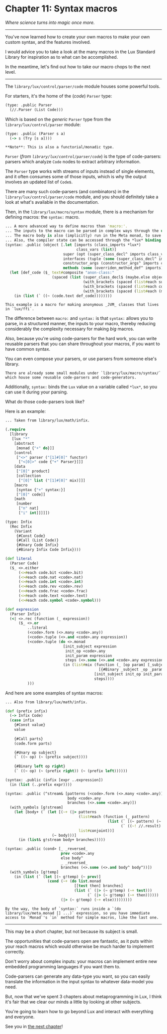 # Chapter 11: Syntax macros

_Where science turns into magic once more._

---

You've now learned how to create your own macros to make your own custom syntax, and the features involved.

I would advice you to take a look at the many macros in the Lux Standard Library for inspiration as to what can be accomplished.

In the meantime, let's find out how to take our macro chops to the next level.

---

The `library/lux/control/parser/code` module houses some powerful tools.

For starters, it's the home of the (_code_) `Parser` type:

```clojure
(type: .public Parser
  (//.Parser (List Code)))
```

Which is based on the _generic_ `Parser` type from the `library/lux/control/parser` module:

```clojure
(type: .public (Parser s a)
  (-> s (Try [s a])))
```

	**Note**: This is also a functorial/monadic type.

`Parser` (_from `library/lux/control/parser/code`_) is the type of code-parsers: parsers which analyze `Code` nodes to extract arbitrary information.

The `Parser` type works with streams of inputs instead of single elements, and it often consumes some of those inputs, which is why the output involves an updated list of `Code`s.

There are many such code-parsers (and combinators) in the `library/lux/control/parser/code` module, and you should definitely take a look at what's available in the documentation.

Then, in the `library/lux/macro/syntax` module, there is a mechanism for defining macros: the `syntax:` macro.

```clojure
... A more advanced way to define macros than 'macro:'.
... The inputs to the macro can be parsed in complex ways through the use of syntax parsers.
... The macro body is also (implicitly) run in the Meta monad, to save some typing.
... Also, the compiler state can be accessed through the *lux* binding.
(syntax: .public (object [.let [imports (class_imports *lux*)
                                class_vars (list)]
                          super (opt (super_class_decl^ imports class_vars))
                          interfaces (tuple (some (super_class_decl^ imports class_vars)))
                          constructor_args (constructor_args^ imports class_vars)
                          methods (some (overriden_method_def^ imports))])
  (let [def_code ($_ text#composite "anon-class:"
                     (spaced (list (super_class_decl$ (maybe.else object_super_class super))
                                   (with_brackets (spaced (list#each super_class_decl$ interfaces)))
                                   (with_brackets (spaced (list#each constructor_arg$ constructor_args)))
                                   (with_brackets (spaced (list#each (method_def$ id) methods))))))]
    (in (list (` ((~ (code.text def_code))))))))
```

	This example is a macro for making anonymous _JVM_ classes that lives in `lux/ffi`.

The difference between `macro:` and `syntax:` is that `syntax:` allows you to parse, in a structured manner, the inputs to your macro, thereby reducing considerably the complexity necessary for making _big_ macros.

Also, because you're using code-parsers for the hard work, you can write reusable parsers that you can share throughout your macros, if you want to have common syntax.

You can even compose your parsers, or use parsers from someone else's library.

	There are already some small modules under `library/lux/macro/syntax/` which house some reusable code-parsers and code-generators.

Additionally, `syntax:` binds the `Lux` value on a variable called `*lux*`, so you can use it during your parsing.

What do those code-parsers look like?

Here is an example:

```clojure
... Taken from library/lux/math/infix.

(.require
  [library
   [lux "*"
    [abstract
     [monad {"+" do}]]
    [control
     ["<>" parser ("[1]#[0]" functor)
      ["<[0]>" code {"+" Parser}]]]
    [data
     ["[0]" product]
     [collection
      ["[0]" list ("[1]#[0]" mix)]]]
    [macro
     [syntax {"+" syntax:}]
     ["[0]" code]]
    [math
     [number
      ["n" nat]
      ["i" int]]]]])

(type: Infix
  (Rec Infix
    (Variant
     {#Const Code}
     {#Call (List Code)}
     {#Unary Code Infix}
     {#Binary Infix Code Infix})))

(def literal
  (Parser Code)
  ($_ <>.either
      (<>#each code.bit <code>.bit)
      (<>#each code.nat <code>.nat)
      (<>#each code.int <code>.int)
      (<>#each code.rev <code>.rev)
      (<>#each code.frac <code>.frac)
      (<>#each code.text <code>.text)
      (<>#each code.symbol <code>.symbol)))

(def expression
  (Parser Infix)
  (<| <>.rec (function (_ expression))
      ($_ <>.or
          ..literal
          (<code>.form (<>.many <code>.any))
          (<code>.tuple (<>.and <code>.any expression))
          (<code>.tuple (do <>.monad
                          [init_subject expression
                           init_op <code>.any
                           init_param expression
                           steps (<>.some (<>.and <code>.any expression))]
                          (in (list#mix (function (_ [op param] [_subject _op _param])
                                          [{#Binary _subject _op _param} op param])
                                        [init_subject init_op init_param]
                                        steps))))
          )))
```

And here are some examples of syntax macros:

```clojure
... Also from library/lux/math/infix.

(def (prefix infix)
  (-> Infix Code)
  (case infix
    {#Const value}
    value
    
    {#Call parts}
    (code.form parts)

    {#Unary op subject}
    (` ((~ op) (~ (prefix subject))))
    
    {#Binary left op right}
    (` ((~ op) (~ (prefix right)) (~ (prefix left))))))

(syntax: .public (infix [expr ..expression])
  (in (list (..prefix expr))))
```

```clojure
(syntax: .public (^stream& [patterns (<code>.form (<>.many <code>.any))
                            body <code>.any
                            branches (<>.some <code>.any)])
  (with_symbols [g!stream]
    (let [body+ (` (let [(~+ (|> patterns
                                 (list#each (function (_ pattern)
                                              (list (` [(~ pattern) (~ g!stream)])
                                                    (` ((~! //.result) (~ g!stream))))))
                                 list#conjoint))]
                     (~ body)))]
      (in (list& g!stream body+ branches)))))
```

```clojure
(syntax: .public (cond> [_ _reversed_
                         prev <code>.any
                         else body^
                         _ _reversed_
                         branches (<>.some (<>.and body^ body^))])
  (with_symbols [g!temp]
    (in (list (` (let [(~ g!temp) (~ prev)]
                   (cond (~+ (do list.monad
                               [[test then] branches]
                               (list (` (|> (~ g!temp) (~+ test)))
                                     (` (|> (~ g!temp) (~+ then))))))
                         (|> (~ g!temp) (~+ else)))))))))
```

	By the way, the body of `syntax:` runs inside a `(do library/lux/meta.monad [] ...)` expression, so you have immediate access to `Monad`'s `in` method for simple macros, like the last one.

---

This may be a short chapter, but not because its subject is small.

The opportunities that code-parsers open are fantastic, as it puts within your reach macros which would otherwise be much harder to implement correctly.

Don't worry about complex inputs: your macros can implement entire new embedded programming languages if you want them to.

Code-parsers can generate any data-type you want, so you can easily translate the information in the input syntax to whatever data-model you need.

But, now that we've spent 3 chapters about metaprogramming in Lux, I think it's fair that we clear our minds a little by looking at other subjects.

You're going to learn how to go beyond Lux and interact with everything and everyone.

See you in [the next chapter](chapter_12.md)!

